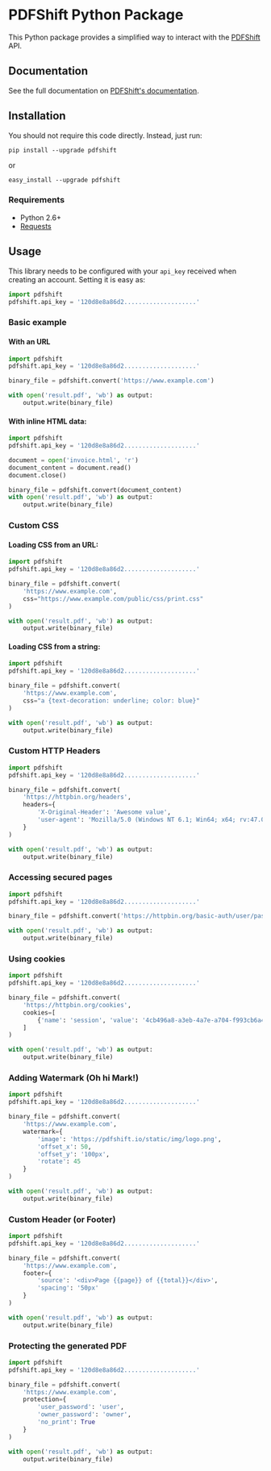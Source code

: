 PDFShift Python Package
=======================

This Python package provides a simplified way to interact with the [PDFShift](https://pdfshift.io) API.

## Documentation

See the full documentation on [PDFShift's documentation](https://pdfshift.io/documentation).

## Installation

You should not require this code directly. Instead, just run:

    pip install --upgrade pdfshift

or

    easy_install --upgrade pdfshift


### Requirements

* Python 2.6+
* [Requests](http://docs.python-requests.org/en/master/)

## Usage

This library needs to be configured with your `api_key` received when creating an account.
Setting it is easy as:

```python
import pdfshift
pdfshift.api_key = '120d8e8a86d2....................'
```

### Basic example

#### With an URL

```python
import pdfshift
pdfshift.api_key = '120d8e8a86d2....................'

binary_file = pdfshift.convert('https://www.example.com')

with open('result.pdf', 'wb') as output:
    output.write(binary_file)
```

#### With inline HTML data:

```python
import pdfshift
pdfshift.api_key = '120d8e8a86d2....................'

document = open('invoice.html', 'r')
document_content = document.read()
document.close()

binary_file = pdfshift.convert(document_content)
with open('result.pdf', 'wb') as output:
    output.write(binary_file)
```

### Custom CSS

#### Loading CSS from an URL:

```python
import pdfshift
pdfshift.api_key = '120d8e8a86d2....................'

binary_file = pdfshift.convert(
    'https://www.example.com',
    css="https://www.example.com/public/css/print.css"
)

with open('result.pdf', 'wb') as output:
    output.write(binary_file)
```

#### Loading CSS from a string:

```python
import pdfshift
pdfshift.api_key = '120d8e8a86d2....................'

binary_file = pdfshift.convert(
    'https://www.example.com',
    css="a {text-decoration: underline; color: blue}"
)

with open('result.pdf', 'wb') as output:
    output.write(binary_file)
```

### Custom HTTP Headers

```python
import pdfshift
pdfshift.api_key = '120d8e8a86d2....................'

binary_file = pdfshift.convert(
    'https://httpbin.org/headers',
    headers={
        'X-Original-Header': 'Awesome value',
        'user-agent': 'Mozilla/5.0 (Windows NT 6.1; Win64; x64; rv:47.0) Gecko/20100101 Firefox/47.0'
    }
)

with open('result.pdf', 'wb') as output:
    output.write(binary_file)
```

### Accessing secured pages

```python
import pdfshift
pdfshift.api_key = '120d8e8a86d2....................'

binary_file = pdfshift.convert('https://httpbin.org/basic-auth/user/passwd', auth=('user', 'passwd'))

with open('result.pdf', 'wb') as output:
    output.write(binary_file)
```

### Using cookies

```python
import pdfshift
pdfshift.api_key = '120d8e8a86d2....................'

binary_file = pdfshift.convert(
    'https://httpbin.org/cookies',
    cookies=[
        {'name': 'session', 'value': '4cb496a8-a3eb-4a7e-a704-f993cb6a4dac'}
    ]
)

with open('result.pdf', 'wb') as output:
    output.write(binary_file)
```

### Adding Watermark (Oh hi Mark!)

```python
import pdfshift
pdfshift.api_key = '120d8e8a86d2....................'

binary_file = pdfshift.convert(
    'https://www.example.com',
    watermark={
        'image': 'https://pdfshift.io/static/img/logo.png',
        'offset_x': 50,
        'offset_y': '100px',
        'rotate': 45
    }
)

with open('result.pdf', 'wb') as output:
    output.write(binary_file)
```

### Custom Header (or Footer)

```python
import pdfshift
pdfshift.api_key = '120d8e8a86d2....................'

binary_file = pdfshift.convert(
    'https://www.example.com',
    footer={
        'source': '<div>Page {{page}} of {{total}}</div>',
        'spacing': '50px'
    }
)

with open('result.pdf', 'wb') as output:
    output.write(binary_file)
```

### Protecting the generated PDF

```python
import pdfshift
pdfshift.api_key = '120d8e8a86d2....................'

binary_file = pdfshift.convert(
    'https://www.example.com',
    protection={
        'user_password': 'user',
        'owner_password': 'owner',
        'no_print': True
    }
)

with open('result.pdf', 'wb') as output:
    output.write(binary_file)
```
